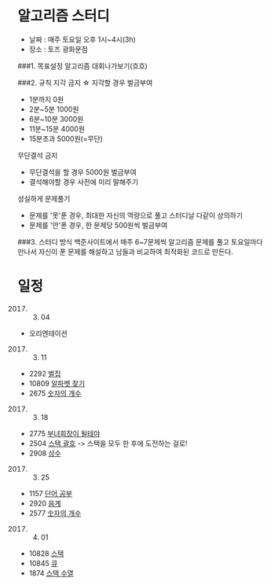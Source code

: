 알고리즘 스터디
============

+ 날짜 : 매주 토요일 오후 1시~4시(3h)
+ 장소 : 토즈 광화문점

###1. 목표설정
알고리즘 대회나가보기(흐흐)


###2. 규칙
지각 금지
☆ 지각할 경우 벌금부여
+ 1분까지 0원
+ 2분~5분 1000원
+ 6분~10분 3000원
+ 11분~15분 4000원
+ 15분초과 5000원(=무단)

무단결석 금지
+ 무단결석을 할 경우 5000원 벌금부여
+ 결석해야할 경우 사전에 미리 말해주기

성실하게 문제풀기
+ 문제를 '못'푼 경우, 최대한 자신의 역량으로 풀고 스터디날 다같이 상의하기
+ 문제를 '안'푼 경우, 한 문제당 500원씩 벌금부여


###3. 스터디 방식
백준사이트에서 매주 6~7문제씩 알고리즘 문제를 풀고 토요일마다 만나서 자신이 푼 문제를 해설하고 남들과 비교하여 최적화된 코드로 만든다.


일정
============
2017. 03. 04
+ 오리엔테이션

2017. 03. 11
+ 2292 [벌집](https://www.acmicpc.net/problem/2292)
+ 10809 [알파벳 찾기](https://www.acmicpc.net/problem/10809)
+ 2675 [숫자의 개수](https://www.acmicpc.net/problem/2675)

2017. 03. 18
+ 2775 [부녀회장이 될테야](https://www.acmicpc.net/problem/2775)
+ 2504 [스택 괄호](https://www.acmicpc.net/problem/2504) -> 스택을 모두 한 후에 도전하는 걸로!
+ 2908 [상수](https://www.acmicpc.net/problem/2908)

2017. 03. 25
+ 1157 [단어 공부](https://www.acmicpc.net/problem/1157)
+ 2920 [음계](https://www.acmicpc.net/problem/2920)
+ 2577 [숫자의 개수](https://www.acmicpc.net/problem/2577)

2017. 04. 01
+ 10828 [스택](https://www.acmicpc.net/problem/10828)
+ 10845 [큐](https://www.acmicpc.net/problem/10845)
+ 1874 [스택 수열](https://www.acmicpc.net/problem/1874)
